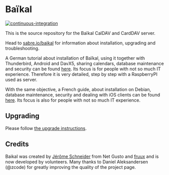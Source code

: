 Baïkal
======

[![continuous-integration](https://github.com/sabre-io/Baikal/actions/workflows/ci.yml/badge.svg)](https://github.com/sabre-io/Baikal/actions/workflows/ci.yml)

This is the source repository for the Baïkal CalDAV and CardDAV server.

Head to [sabre.io/baikal][2] for information about installation, upgrading and troubleshooting.

A German tutorial about installation of Baïkal, using it together with Thunderbird, Android and DavX5, sharing calendars, database maintenance and security can be found [here][6]. Its focus is for people with not so much IT experience. Therefore it is very detailed, step by step with a RaspberryPI used as server.

With the same objective, a French guide, about installation on Debian, database maintenance, security and dealing with iOS clients can be found [here][7]. Its focus is also for people with not so much IT experience.

Upgrading
---------

Please follow [the upgrade instructions][5].

Credits
-------

Baikal was created by [Jérôme Schneider][3] from Net Gusto and [fruux][4] and is now developed by volunteers.
Many thanks to Daniel Aleksandersen (@zcode) for greatly improving the quality of the project page.

[2]: https://sabre.io/baikal/
[3]: https://github.com/jeromeschneider
[4]: https://fruux.com/
[5]: https://sabre.io/baikal/upgrade/
[6]: https://github.com/JsBergbau/BaikalAnleitung
[7]: https://github.com/AlexandreMonroche/BaikalGuide
